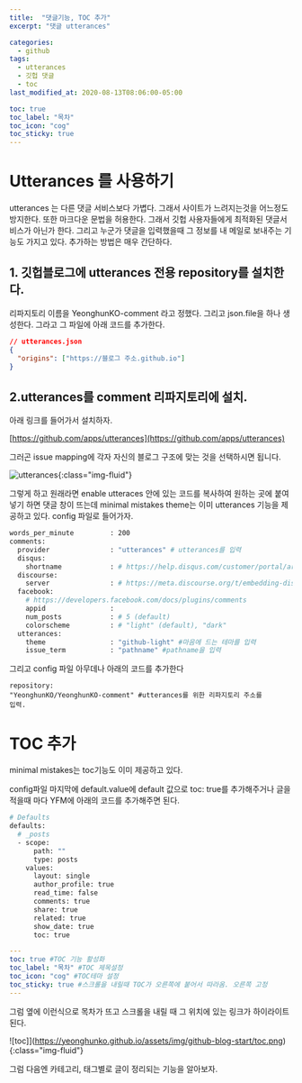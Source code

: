```yaml
---
title:  "댓글기능, TOC 추가"
excerpt: "댓글 utterances"

categories:
  - github
tags:
  - utterances
  - 깃헙 댓글
  - toc
last_modified_at: 2020-08-13T08:06:00-05:00

toc: true
toc_label: "목차"
toc_icon: "cog"
toc_sticky: true
---
```


# Utterances 를 사용하기

<p>utterances 는 다른 댓글 서비스보다 가볍다. 그래서 사이트가 느려지는것을 어느정도 방지한다. 또한 마크다운 문법을 허용한다. 그래서 깃헙 사용자들에게 최적화된 댓글서비스가 아닌가 한다. 그리고 누군가 댓글을 입력했을때 그 정보를 내 메일로 보내주는 기능도 가지고 있다. 추가하는 방법은 매우 간단하다.</p>

## 1. 깃헙블로그에 utterances 전용 repository를 설치한다.

<p>리파지토리 이름을 YeonghunKO-comment 라고 정했다. 그리고 json.file을 하나 생성한다. 그라고 그 파일에 아래 코드를 추가한다.</p>

```json
// utterances.json    
{
  "origins": ["https://블로그 주소.github.io"]
}
```

## 2.utterances를 comment 리파지토리에 설치.

<p>아래 링크를 들어가서 설치하자.</p>

 [https://github.com/apps/utterances](https://github.com/apps/utterances) 

<p>그러곤 issue mapping에 각자 자신의 블로그 구조에 맞는 것을 선택하시면 됩니다.</p>

![utterances](https://yeonghunko.github.io/assets/img/github-blog-start/utterances-issue.png){:class="img-fluid"}

<p>그렇게 하고 원래라면 enable utteraces 안에 있는 코드를 복사하여 원하는 곳에 붙여넣기 하면 댓글 창이 뜨는데 minimal mistakes theme는 이미 utterances 기능을 제공하고 있다. config 파일로 들어가자.</p>

```bash
words_per_minute         : 200
comments:
  provider               : "utterances" # utterances를 입력
  disqus:
    shortname            : # https://help.disqus.com/customer/portal/articles/466208-what-s-a-shortname-
  discourse:
    server               : # https://meta.discourse.org/t/embedding-discourse-comments-via-javascript/31963 , e.g.: meta.discourse.org
  facebook:
    # https://developers.facebook.com/docs/plugins/comments
    appid                :
    num_posts            : # 5 (default)
    colorscheme          : # "light" (default), "dark"
  utterances:
    theme                : "github-light" #마음에 드는 테마를 입력
    issue_term           : "pathname" #pathname을 입력
```
<p>그리고 config 파일 아무데나 아래의 코드를 추가한다</p>

<code class="highlighter-rouge">repository: "YeonghunKO/YeonghunKO-comment" #utterances를 위한 리파지토리 주소를 입력.</code>

# TOC 추가

<p>minimal mistakes는 toc기능도 이미 제공하고 있다.</p>

<p>config파일 마지막에 default.value에 default 값으로 toc: true를 추가해주거나 글을 적을때 마다 YFM에 아래의 코드를 추가해주면 된다.</p>

```bash
# Defaults
defaults:
  # _posts
  - scope:
      path: ""
      type: posts
    values:
      layout: single
      author_profile: true
      read_time: false
      comments: true
      share: true
      related: true
      show_date: true
      toc: true
```

```yml
---
toc: true #TOC 기능 활성화
toc_label: "목차" #TOC 제목설정
toc_icon: "cog" #TOC테마 설정
toc_sticky: true #스크롤을 내릴때 TOC가 오른쪽에 붙어서 따라옴. 오른쪽 고정
---
```

<p>그럼 옆에 이런식으로 목차가 뜨고 스크롤을 내릴 때 그 위치에 있는 링크가 하이라이트 된다.</p>

![toc]](https://yeonghunko.github.io/assets/img/github-blog-start/toc.png){:class="img-fluid"}

<p>그럼 다음엔 카테고리, 태그별로 글이 정리되는 기능을 알아보자.</p>